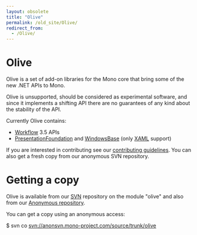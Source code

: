 ```yaml
---
layout: obsolete
title: "Olive"
permalink: /old_site/Olive/
redirect_from:
  - /Olive/
---
```


Olive
=====

Olive is a set of add-on libraries for the Mono core that bring some of the new .NET APIs to Mono.

Olive is unsupported, should be considered as experimental software, and since it implements a shifting API there are no guarantees of any kind about the stability of the API.

Currently Olive contains:

-   [Workflow]({{site.github.url}}/old_site/Workflow "Workflow") 3.5 APIs
-   [PresentationFoundation](/index.php?title=PresentationFoundation&action=edit&redlink=1 "PresentationFoundation (page does not exist)") and [WindowsBase](/index.php?title=WindowsBase&action=edit&redlink=1 "WindowsBase (page does not exist)") (only [XAML](/index.php?title=XAML&action=edit&redlink=1 "XAML (page does not exist)") support)

If you are interested in contributing see our [contributing guidelines]({{site.github.url}}/old_site/Contributing "Contributing"). You can also get a fresh copy from our anonymous SVN repository.

Getting a copy
==============

Olive is available from our [SVN]({{site.github.url}}/old_site/SourceCodeRepository) repository on the module "olive" and also from our [Anonymous repository]({{site.github.url}}/old_site/SourceCodeRepository).

You can get a copy using an anonymous access:

\$ svn co [svn://anonsvn.mono-project.com/source/trunk/olive](svn://anonsvn.mono-project.com/source/trunk/olive)

